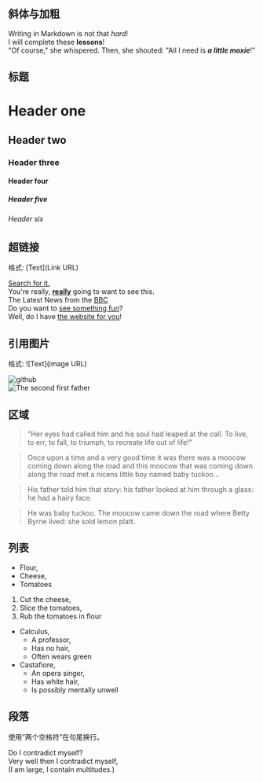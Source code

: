 ## 斜体与加粗
Writing in Markdown is not that _hard_!  
I will complete these **lessons**!  
"Of course," she whispered. Then, she shouted: "All I need is **_a little moxie_**!"


## 标题
# Header one  
## Header two  
### Header three  
#### Header four  
##### Header five  
###### Header six  


## 超链接
格式: [Text](Link URL)

[Search for it.](www.github.com)  
You're really, [**really**](www.google.com) going to want to see this.  
The Latest News from the [BBC](www.bbc.com/news)  
Do you want to [see something fun](www.github.com)?  
Well, do I have [the website for you](www.google.com)!


## 引用图片
格式: ![Text](image URL)

![github](http://octodex.github.com/images/octdrey-catburn.jpg)  
![The second first father](http://octodex.github.com/images/foundingfather_v2.png)


## 区域
>"Her eyes had called him and his soul had leaped at the call. To live, to err, to fall, to triumph, to recreate life out of life!"

>Once upon a time and a very good time it was there was a moocow coming down along the road and this moocow that was coming down along the road met a nicens little boy named baby tuckoo...

>His father told him that story: his father looked at him through a glass: he had a hairy face.

>He was baby tuckoo. The moocow came down the road where Betty Byrne lived: she sold lemon platt.


## 列表
* Flour, 
* Cheese, 
* Tomatoes

1. Cut the cheese, 
2. Slice the tomatoes, 
3. Rub the tomatoes in flour

* Calculus, 
    * A professor, 
    * Has no hair, 
    * Often wears green
* Castafiore, 
    * An opera singer, 
    * Has white hair, 
    * Is possibly mentally unwell
	

## 段落
使用“两个空格符”在句尾换行。

Do I contradict myself?  
Very well then I contradict myself,  
(I am large, I contain multitudes.)
